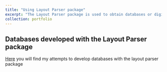 ```yaml
---
title: "Using Layout Parser package"
excerpt: "The Layout Parser package is used to obtain databases or digitized texts from photos. Its application is oriented to the realization of historical research, since a problem that commonly arises in the realization of this type of research is the availability of data or texts in old books and its digitization is complicated. "
collection: portfolio
---
```


## Databases developed with the Layout Parser package

[Here](https://github.com/alexander-pacheco/Layout_parser_ap) you will find my attempts to develop databases with the layout parser package
